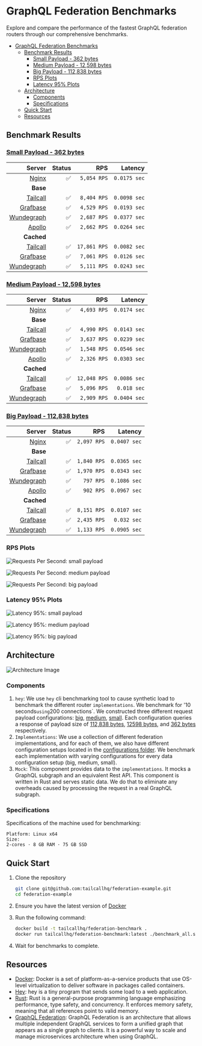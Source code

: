 # GraphQL Federation Benchmarks

Explore and compare the performance of the fastest GraphQL federation routers through our comprehensive benchmarks.

- [GraphQL Federation Benchmarks](#graphql-federation-benchmarks)
  - [Benchmark Results](#benchmark-results)
    - [Small Payload - 362 bytes](#small-payload---362-bytes)
    - [Medium Payload - 12,598 bytes](#medium-payload---12598-bytes)
    - [Big Payload - 112,838 bytes](#big-payload---112838-bytes)
    - [RPS Plots](#rps-plots)
    - [Latency 95% Plots](#latency-95-plots)
  - [Architecture](#architecture)
    - [Components](#components)
    - [Specifications](#specifications)
  - [Quick Start](#quick-start)
  - [Resources](#resources)

## Benchmark Results

<!-- PERFORMANCE_RESULTS_START -->
### [Small Payload - 362 bytes](./source/small.json)
| Server | Status | RPS | Latency |
| ---: | ---: | ---: | ---: |
| [Nginx](https://nginx.org/en/) | ✅ | `5,054 RPS` | `0.0175 sec` |
| **Base** | | | |
| [Tailcall](https://github.com/tailcallhq/tailcall) | ✅ | `8,404 RPS` | `0.0098 sec` |
| [Grafbase](https://github.com/grafbase/grafbase) | ✅ | `4,529 RPS` | `0.0193 sec` |
| [Wundegraph](https://github.com/wundergraph/cosmo) | ✅ | `2,687 RPS` | `0.0377 sec` |
| [Apollo](https://github.com/apollographql/router) | ✅ | `2,662 RPS` | `0.0264 sec` |
| **Cached** | | | |
| [Tailcall](https://github.com/tailcallhq/tailcall) | ✅ | `17,861 RPS` | `0.0082 sec` |
| [Grafbase](https://github.com/grafbase/grafbase) | ✅ | `7,061 RPS` | `0.0126 sec` |
| [Wundegraph](https://github.com/wundergraph/cosmo) | ✅ | `5,111 RPS` | `0.0243 sec` |
### [Medium Payload - 12,598 bytes](./source/medium.json)
| Server | Status | RPS | Latency |
| ---: | ---: | ---: | ---: |
| [Nginx](https://nginx.org/en/) | ✅ | `4,693 RPS` | `0.0174 sec` |
| **Base** | | | |
| [Tailcall](https://github.com/tailcallhq/tailcall) | ✅ | `4,990 RPS` | `0.0143 sec` |
| [Grafbase](https://github.com/grafbase/grafbase) | ✅ | `3,637 RPS` | `0.0239 sec` |
| [Wundegraph](https://github.com/wundergraph/cosmo) | ✅ | `1,548 RPS` | `0.0546 sec` |
| [Apollo](https://github.com/apollographql/router) | ✅ | `2,326 RPS` | `0.0303 sec` |
| **Cached** | | | |
| [Tailcall](https://github.com/tailcallhq/tailcall) | ✅ | `12,048 RPS` | `0.0086 sec` |
| [Grafbase](https://github.com/grafbase/grafbase) | ✅ | `5,096 RPS` | `0.018 sec` |
| [Wundegraph](https://github.com/wundergraph/cosmo) | ✅ | `2,909 RPS` | `0.0404 sec` |
### [Big Payload - 112,838 bytes](./source/big.json)
| Server | Status | RPS | Latency |
| ---: | ---: | ---: | ---: |
| [Nginx](https://nginx.org/en/) | ✅ | `2,097 RPS` | `0.0407 sec` |
| **Base** | | | |
| [Tailcall](https://github.com/tailcallhq/tailcall) | ✅ | `1,840 RPS` | `0.0365 sec` |
| [Grafbase](https://github.com/grafbase/grafbase) | ✅ | `1,970 RPS` | `0.0343 sec` |
| [Wundegraph](https://github.com/wundergraph/cosmo) | ✅ | `797 RPS` | `0.1086 sec` |
| [Apollo](https://github.com/apollographql/router) | ✅ | `902 RPS` | `0.0967 sec` |
| **Cached** | | | |
| [Tailcall](https://github.com/tailcallhq/tailcall) | ✅ | `8,151 RPS` | `0.0107 sec` |
| [Grafbase](https://github.com/grafbase/grafbase) | ✅ | `2,435 RPS` | `0.032 sec` |
| [Wundegraph](https://github.com/wundergraph/cosmo) | ✅ | `1,133 RPS` | `0.0905 sec` |
<!-- PERFORMANCE_RESULTS_END -->

### RPS Plots

![Requests Per Second: small payload](./files/rps_small.png)

![Requests Per Second: medium payload](./files/rps_medium.png)

![Requests Per Second: big payload](./files/rps_big.png)

### Latency 95% Plots

![Latency 95%: small payload](./files/p95_small.png)

![Latency 95%: medium payload](./files/p95_medium.png)

![Latency 95%: big payload](./files/p95_big.png)

## Architecture

![Architecture Image](./files/architecture.svg)

### Components

1. `hey`: We use `hey` cli benchmarking tool to cause synthetic load to benchmark the different router `implementations`. We benchmark for '10 seconds`using`200 connections`. We constructed three different request payload configurations: [big](./scripts/bench-hey-big.json), [medium](./scripts/bench-hey-medium.json), [small](./scripts/bench-hey-small.json). Each configuration queries a response of payload size of [112,838 bytes](./source/big.json), [12598 bytes](./source/medium.json), and [362 bytes](./source/small.json) respectively.
2. `Implementations`: We use a collection of different federation implementations, and for each of them, we also have different configuration setups located in the [configurations folder](./configurations/). We benchmark each implementation with varying configurations for every data configuration setup (big, medium, small).
3. `Mock`: This component provides data to the `implementations`. It mocks a GraphQL subgraph and an equivalent Rest API. This component is written in Rust and serves static data. We do that to eliminate any overheads caused by processing the request in a real GraphQL subgraph.

### Specifications

Specifications of the machine used for benchmarking:

```
Platform: Linux x64
Size:
2-cores · 8 GB RAM · 75 GB SSD
```

## Quick Start

1. Clone the repository

   ```bash
   git clone git@github.com:tailcallhq/federation-example.git
   cd federation-example
   ```

2. Ensure you have the latest version of [Docker](https://docs.docker.com/engine/install/)

3. Run the following command:
   ```bash
   docker build -t tailcallhq/federation-benchmark .
   docker run tailcallhq/federation-benchmark:latest ./benchmark_all.sh
   ```
4. Wait for benchmarks to complete.

## Resources

- [Docker](https://www.docker.com/): Docker is a set of platform-as-a-service products that use OS-level virtualization to deliver software in packages called containers.
- [Hey](https://github.com/rakyll/hey): hey is a tiny program that sends some load to a web application.
- [Rust](https://www.rust-lang.org/): Rust is a general-purpose programming language emphasizing performance, type safety, and concurrency. It enforces memory safety, meaning that all references point to valid memory.
- [GraphQL Federation](https://graphql.com/learn/federated-architecture/): GraphQL Federation is an architecture that allows multiple independent GraphQL services to form a unified graph that appears as a single graph to clients. It is a powerful way to scale and manage microservices architecture when using GraphQL.
